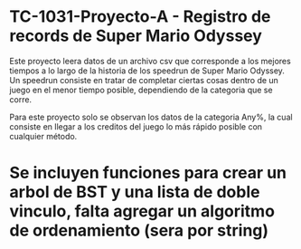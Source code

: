 # TC-1031-Proyecto-A - Registro de records de Super Mario Odyssey

Este proyecto leera datos de un archivo csv que corresponde a los mejores tiempos a lo largo de la historia de los speedrun de Super Mario Odyssey. Un speedrun consiste en tratar de completar ciertas cosas dentro de un juego en el menor tiempo posible, dependiendo de la categoria que se corre.

Para este proyecto solo se observan los datos de la categoria Any%, la cual consiste en llegar a los creditos del juego lo más rápido posible con cualquier método.

# Se incluyen funciones para crear un arbol de BST y una lista de doble vinculo, falta agregar un algoritmo de ordenamiento (sera por string)

